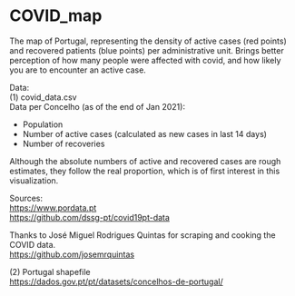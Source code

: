 # COVID_map
The map of Portugal, representing the density of active cases (red points) and recovered patients (blue points) per administrative unit.  Brings better perception of how many people were affected with covid, and how likely you are to encounter an active case.

Data:  
(1) covid_data.csv  
Data per Concelho (as of the end of Jan 2021): 
- Population
- Number of active cases (calculated as new cases in last 14 days)
- Number of recoveries

Although the absolute numbers of active and recovered cases are rough estimates, they follow the real proportion, which is of first interest in this visualization.

Sources:  
https://www.pordata.pt  
https://github.com/dssg-pt/covid19pt-data

Thanks to José Miguel Rodrigues Quintas for scraping and cooking the COVID data.  
https://github.com/josemrquintas

(2) Portugal shapefile  
https://dados.gov.pt/pt/datasets/concelhos-de-portugal/

